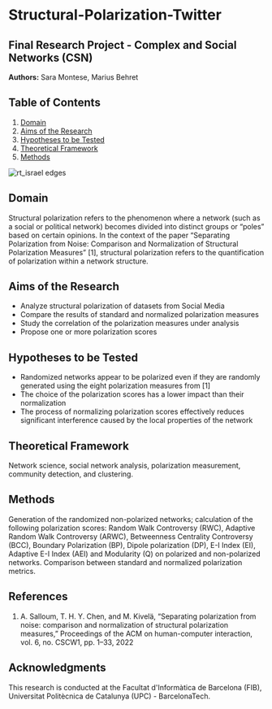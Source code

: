 # Structural-Polarization-Twitter

## Final Research Project - Complex and Social Networks (CSN)

**Authors:** Sara Montese, Marius Behret 

## Table of Contents
1. [Domain](#domain-background)
2. [Aims of the Research](#aims-of-the-research)
3. [Hypotheses to be Tested](#hypotheses-to-be-tested)
4. [Theoretical Framework](#theoretical-framework)
5. [Methods](#methods)

![rt_israel edges](https://github.com/SaraMo14/Structural-Polarization-Twitter/assets/74814020/45dd1779-56d5-4f3d-9ddc-fb26d6e30990)

## Domain
Structural polarization refers to the phenomenon where a network (such as a social or political network) becomes divided into distinct groups or “poles” based on certain opinions. 
In the context of the paper “Separating Polarization from Noise: Comparison and Normalization of Structural Polarization Measures” [1], structural polarization refers to the quantification of polarization within a network structure.

## Aims of the Research
 - Analyze structural polarization of datasets from Social Media
 - Compare the results of standard and normalized polarization measures
 - Study the correlation of the polarization measures under analysis
 - Propose one or more polarization scores

## Hypotheses to be Tested
- Randomized networks appear to be polarized even if they are randomly generated using the eight polarization measures from [1]
- The choice of the polarization scores has a lower impact than their normalization
- The process of normalizing polarization scores effectively reduces significant interference caused by the local properties of the network

## Theoretical Framework
Network science, social network analysis, polarization measurement, community detection, and clustering.

## Methods
Generation of the randomized non-polarized networks; calculation of the following polarization scores: Random Walk Controversy (RWC), Adaptive Random Walk Controversy (ARWC), Betweenness Centrality Controversy (BCC), Boundary Polarization (BP), Dipole polarization (DP), E-I Index (EI), Adaptive E-I Index (AEI) and Modularity (Q) on polarized and non-polarized networks. Comparison between standard and normalized polarization metrics.

## References
1. A. Salloum, T. H. Y. Chen, and M. Kivelä, “Separating polarization from noise: comparison and normalization of structural polarization measures,” Proceedings of the ACM on human-computer interaction, vol. 6, no. CSCW1, pp. 1–33, 2022

## Acknowledgments
This research is conducted at the Facultat d'Informàtica de Barcelona (FIB), Universitat Politècnica de Catalunya (UPC) - BarcelonaTech.


